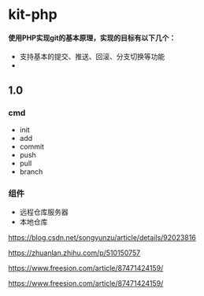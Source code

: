 # kit-php
#### 使用PHP实现git的基本原理，实现的目标有以下几个：
* 支持基本的提交、推送、回滚、分支切换等功能
* 


## 1.0
### cmd
<ul>
<li>init</li>
<li>add</li>
<li>commit</li>
<li>push</li>
<li>pull</li>
<li>branch</li>
</ul>

### 组件
<ul>
<li>远程仓库服务器</li>
<li>本地仓库</li>
</ul>


https://blog.csdn.net/songyunzu/article/details/92023816

https://zhuanlan.zhihu.com/p/510150757

https://www.freesion.com/article/87471424159/

https://www.freesion.com/article/87471424159/